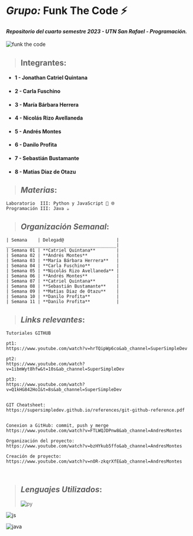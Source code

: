 # _Grupo:_ **Funk The Code** ⚡

#### _Repositorio del cuarto semestre 2023 - UTN San Rafael - Programación._

![funk the code](https://media4.giphy.com/media/v1.Y2lkPTc5MGI3NjExMjIxZTQ1MGFiMWZhNjgzNWY0NjM5NmM5YTU4MmYwMDBiMGJkYTY1ZSZjdD1n/FoVzfcqCDSb7zCynOp/giphy.gif)

> ## **Integrantes**:

- #### 1 - Jonathan Catriel Quintana
- #### 2 - Carla Fuschino
- #### 3 - María Bárbara Herrera
- #### 4 - Nicolás Rizo Avellaneda
- #### 5 - Andrés Montes
- #### 6 - Danilo Profita
- #### 7 - Sebastián Bustamante
- #### 8 - Matias Diaz de Otazu

> ## _Materias_:

```
Laboratorio  III: Python y JavaScript 🐍 🌐 
Programación III: Java ☕
```

> ## _Organización Semanal_:

```
| Semana    | Delegad@                    | 
__________________________________________|
| Semana 01 | **Catriel Quintana**        | 
| Semana 02 | **Andrés Montes**           | 
| Semana 03 | **María Bárbara Herrera**   | 
| Semana 04 | **Carla Fuschino**          | 
| Semana 05 | **Nicolás Rizo Avellaneda** | 
| Semana 06 | **Andrés Montes**           | 
| Semana 07 | **Catriel Quintana**        | 
| Semana 08 | **Sebastián Bustamante**    | 
| Semana 09 | **Matias Diaz de Otazu**    |
| Semana 10 | **Danilo Profita**          |
| Semana 11 | **Danilo Profita**          | 
```

> ## _Links relevantes_:

```
Tutoriales GITHUB

pt1:
https://www.youtube.com/watch?v=hrTQipWp6co&ab_channel=SuperSimpleDev

pt2:
https://www.youtube.com/watch?v=1ibmWyt8hfw&t=10s&ab_channel=SuperSimpleDev

pt3:
https://www.youtube.com/watch?v=Q1kHG842HoI&t=8s&ab_channel=SuperSimpleDev


GIT Cheatsheet:
https://supersimpledev.github.io/references/git-github-reference.pdf


Conexion a GitHub: commit, push y merge
https://www.youtube.com/watch?v=FTLWQJDPnw8&ab_channel=AndresMontes

Organización del proyecto:
https://www.youtube.com/watch?v=bzHYkub5ffo&ab_channel=AndresMontes

Creación de proyecto:
https://www.youtube.com/watch?v=nOR-zkqrXfE&ab_channel=AndresMontes



```

> ## _Lenguajes Utilizados_:
>
> ![py](https://media4.giphy.com/media/coxQHKASG60HrHtvkt/giphy.gif?cid=ecf05e47vscbxnqi6yxok229ruj0sc0xhakpf7wc4n8ob62l&rid=giphy.gif&ct=g.gif)

![js](https://www.disenowebwordpress.com/wp-content/uploads/2018/08/animationJS.gif)

![java](https://camo.githubusercontent.com/7eb44783ce417ae7261fbcea3b9aa6a71a281326b36e62becd958a685e3b3ab0/68747470733a2f2f6d69726f2e6d656469756d2e636f6d2f6d61782f3634302f312a6c684f617833635a4154475a774568473075545952412e676966)
